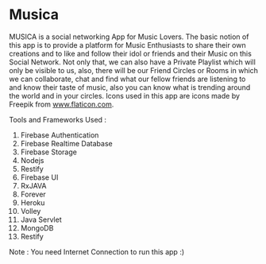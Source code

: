 # Musica

MUSICA is a social networking App for Music Lovers. The basic notion of this app is to provide a platform for Music Enthusiasts to share their own creations and to like and follow their idol or friends and their Music on this Social Network.
Not only that, we can also have a Private Playlist which will only be visible to us, 
also, there will be our Friend Circles or Rooms in which we can collaborate, chat and find what our fellow friends are listening to and know their taste of music, 
also you can know what is trending around the world and in your circles.
Icons used in this app are icons made by Freepik from www.flaticon.com.

Tools and Frameworks Used :  
1. Firebase Authentication<br>
2. Firebase Realtime Database<br>
3. Firebase Storage<br>
4. Nodejs<br>
5. Restify<br>
6. Firebase UI<br>
7. RxJAVA<br>
8. Forever<br>
9. Heroku<br>
10. Volley<br>
11. Java Servlet<br>
12. MongoDB<br>
13. Restify<br>

Note : You need Internet Connection to run this app :)
